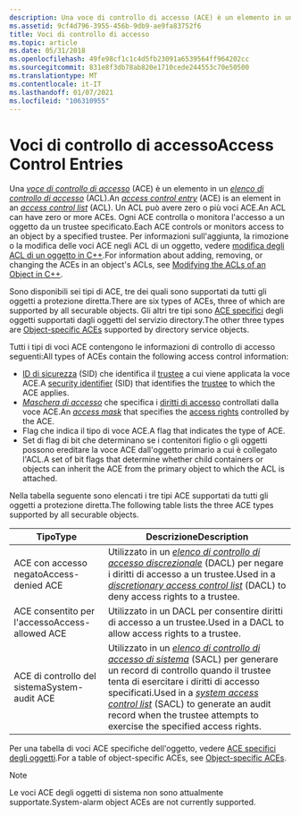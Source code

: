 ```yaml
---
description: Una voce di controllo di accesso (ACE) è un elemento in un elenco di controllo di accesso (ACL).
ms.assetid: 9cf4d796-3955-456b-9db9-ae9fa83752f6
title: Voci di controllo di accesso
ms.topic: article
ms.date: 05/31/2018
ms.openlocfilehash: 49fe98cf1c1c4d5fb23091a6539564ff964202cc
ms.sourcegitcommit: 831e8f3db78ab820e1710cede244553c70e50500
ms.translationtype: MT
ms.contentlocale: it-IT
ms.lasthandoff: 01/07/2021
ms.locfileid: "106310955"
---
```

# <a name="access-control-entries"></a><span data-ttu-id="613e8-103">Voci di controllo di accesso</span><span class="sxs-lookup"><span data-stu-id="613e8-103">Access Control Entries</span></span>

<span data-ttu-id="613e8-104">Una [*voce di controllo di accesso*](/windows/desktop/SecGloss/a-gly) (ACE) è un elemento in un [*elenco di controllo di accesso*](/windows/desktop/SecGloss/a-gly) (ACL).</span><span class="sxs-lookup"><span data-stu-id="613e8-104">An [*access control entry*](/windows/desktop/SecGloss/a-gly) (ACE) is an element in an [*access control list*](/windows/desktop/SecGloss/a-gly) (ACL).</span></span> <span data-ttu-id="613e8-105">Un ACL può avere zero o più voci ACE.</span><span class="sxs-lookup"><span data-stu-id="613e8-105">An ACL can have zero or more ACEs.</span></span> <span data-ttu-id="613e8-106">Ogni ACE controlla o monitora l'accesso a un oggetto da un trustee specificato.</span><span class="sxs-lookup"><span data-stu-id="613e8-106">Each ACE controls or monitors access to an object by a specified trustee.</span></span> <span data-ttu-id="613e8-107">Per informazioni sull'aggiunta, la rimozione o la modifica delle voci ACE negli ACL di un oggetto, vedere [modifica degli ACL di un oggetto in C++](modifying-the-acls-of-an-object-in-c--.md).</span><span class="sxs-lookup"><span data-stu-id="613e8-107">For information about adding, removing, or changing the ACEs in an object's ACLs, see [Modifying the ACLs of an Object in C++](modifying-the-acls-of-an-object-in-c--.md).</span></span>

<span data-ttu-id="613e8-108">Sono disponibili sei tipi di ACE, tre dei quali sono supportati da tutti gli oggetti a protezione diretta.</span><span class="sxs-lookup"><span data-stu-id="613e8-108">There are six types of ACEs, three of which are supported by all securable objects.</span></span> <span data-ttu-id="613e8-109">Gli altri tre tipi sono [ACE specifici](object-specific-aces.md) degli oggetti supportati dagli oggetti del servizio directory.</span><span class="sxs-lookup"><span data-stu-id="613e8-109">The other three types are [Object-specific ACEs](object-specific-aces.md) supported by directory service objects.</span></span>

<span data-ttu-id="613e8-110">Tutti i tipi di voci ACE contengono le informazioni di controllo di accesso seguenti:</span><span class="sxs-lookup"><span data-stu-id="613e8-110">All types of ACEs contain the following access control information:</span></span>

-   <span data-ttu-id="613e8-111">[ID di sicurezza](security-identifiers.md) (SID) che identifica il [trustee](trustees.md) a cui viene applicata la voce ACE.</span><span class="sxs-lookup"><span data-stu-id="613e8-111">A [security identifier](security-identifiers.md) (SID) that identifies the [trustee](trustees.md) to which the ACE applies.</span></span>
-   <span data-ttu-id="613e8-112">[*Maschera di accesso*](/windows/desktop/SecGloss/a-gly) che specifica i [diritti di accesso](access-rights-and-access-masks.md) controllati dalla voce ACE.</span><span class="sxs-lookup"><span data-stu-id="613e8-112">An [*access mask*](/windows/desktop/SecGloss/a-gly) that specifies the [access rights](access-rights-and-access-masks.md) controlled by the ACE.</span></span>
-   <span data-ttu-id="613e8-113">Flag che indica il tipo di voce ACE.</span><span class="sxs-lookup"><span data-stu-id="613e8-113">A flag that indicates the type of ACE.</span></span>
-   <span data-ttu-id="613e8-114">Set di flag di bit che determinano se i contenitori figlio o gli oggetti possono ereditare la voce ACE dall'oggetto primario a cui è collegato l'ACL.</span><span class="sxs-lookup"><span data-stu-id="613e8-114">A set of bit flags that determine whether child containers or objects can inherit the ACE from the primary object to which the ACL is attached.</span></span>

<span data-ttu-id="613e8-115">Nella tabella seguente sono elencati i tre tipi ACE supportati da tutti gli oggetti a protezione diretta.</span><span class="sxs-lookup"><span data-stu-id="613e8-115">The following table lists the three ACE types supported by all securable objects.</span></span>



| <span data-ttu-id="613e8-116">Tipo</span><span class="sxs-lookup"><span data-stu-id="613e8-116">Type</span></span>               | <span data-ttu-id="613e8-117">Descrizione</span><span class="sxs-lookup"><span data-stu-id="613e8-117">Description</span></span>                                                                                                                                                                                                                                      |
|--------------------|--------------------------------------------------------------------------------------------------------------------------------------------------------------------------------------------------------------------------------------------------|
| <span data-ttu-id="613e8-118">ACE con accesso negato</span><span class="sxs-lookup"><span data-stu-id="613e8-118">Access-denied ACE</span></span>  | <span data-ttu-id="613e8-119">Utilizzato in un [*elenco di controllo di accesso discrezionale*](/windows/desktop/SecGloss/d-gly) (DACL) per negare i diritti di accesso a un trustee.</span><span class="sxs-lookup"><span data-stu-id="613e8-119">Used in a [*discretionary access control list*](/windows/desktop/SecGloss/d-gly) (DACL) to deny access rights to a trustee.</span></span>                                       |
| <span data-ttu-id="613e8-120">ACE consentito per l'accesso</span><span class="sxs-lookup"><span data-stu-id="613e8-120">Access-allowed ACE</span></span> | <span data-ttu-id="613e8-121">Utilizzato in un DACL per consentire diritti di accesso a un trustee.</span><span class="sxs-lookup"><span data-stu-id="613e8-121">Used in a DACL to allow access rights to a trustee.</span></span>                                                                                                                                                                                              |
| <span data-ttu-id="613e8-122">ACE di controllo del sistema</span><span class="sxs-lookup"><span data-stu-id="613e8-122">System-audit ACE</span></span>   | <span data-ttu-id="613e8-123">Utilizzato in un [*elenco di controllo di accesso di sistema*](/windows/desktop/SecGloss/s-gly) (SACL) per generare un record di controllo quando il trustee tenta di esercitare i diritti di accesso specificati.</span><span class="sxs-lookup"><span data-stu-id="613e8-123">Used in a [*system access control list*](/windows/desktop/SecGloss/s-gly) (SACL) to generate an audit record when the trustee attempts to exercise the specified access rights.</span></span> |



 

<span data-ttu-id="613e8-124">Per una tabella di voci ACE specifiche dell'oggetto, vedere [ACE specifici degli oggetti](object-specific-aces.md).</span><span class="sxs-lookup"><span data-stu-id="613e8-124">For a table of object-specific ACEs, see [Object-specific ACEs](object-specific-aces.md).</span></span>

> [!Note]  
> <span data-ttu-id="613e8-125">Le voci ACE degli oggetti di sistema non sono attualmente supportate.</span><span class="sxs-lookup"><span data-stu-id="613e8-125">System-alarm object ACEs are not currently supported.</span></span>

 

 

 
